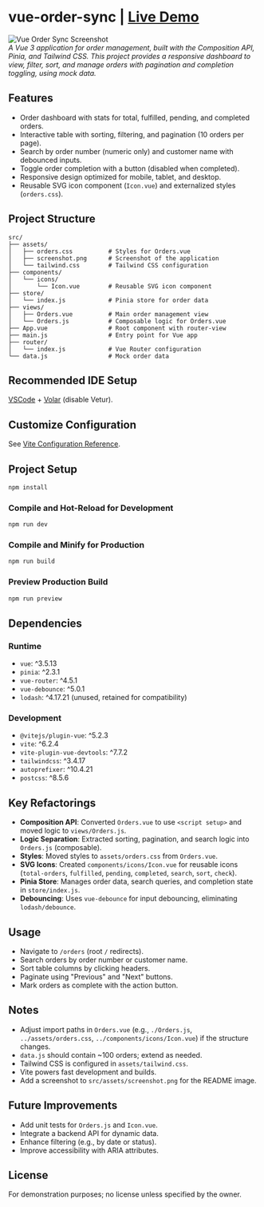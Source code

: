 # vue-order-sync | [Live Demo](https://order-management-ivory-two.vercel.app)

![Vue Order Sync Screenshot](./src/assets/screenshot.png)  
*A Vue 3 application for order management, built with the Composition API, Pinia, and Tailwind CSS. This project provides a responsive dashboard to view, filter, sort, and manage orders with pagination and completion toggling, using mock data.*

## Features

- Order dashboard with stats for total, fulfilled, pending, and completed orders.
- Interactive table with sorting, filtering, and pagination (10 orders per page).
- Search by order number (numeric only) and customer name with debounced inputs.
- Toggle order completion with a button (disabled when completed).
- Responsive design optimized for mobile, tablet, and desktop.
- Reusable SVG icon component (`Icon.vue`) and externalized styles (`orders.css`).

## Project Structure

```plaintext
src/
├── assets/
│   ├── orders.css          # Styles for Orders.vue
│   ├── screenshot.png      # Screenshot of the application
│   └── tailwind.css        # Tailwind CSS configuration
├── components/
│   └── icons/
│       └── Icon.vue        # Reusable SVG icon component
├── store/
│   └── index.js            # Pinia store for order data
├── views/
│   ├── Orders.vue          # Main order management view
│   └── Orders.js           # Composable logic for Orders.vue
├── App.vue                 # Root component with router-view
├── main.js                 # Entry point for Vue app
├── router/
│   └── index.js            # Vue Router configuration
└── data.js                 # Mock order data
```

## Recommended IDE Setup

[VSCode](https://code.visualstudio.com/) + [Volar](https://marketplace.visualstudio.com/items?itemName=Vue.volar) (disable Vetur).

## Customize Configuration

See [Vite Configuration Reference](https://vite.dev/config/).

## Project Setup

```sh
npm install
```

### Compile and Hot-Reload for Development

```sh
npm run dev
```

### Compile and Minify for Production

```sh
npm run build
```

### Preview Production Build

```sh
npm run preview
```

## Dependencies

### Runtime
- `vue`: ^3.5.13
- `pinia`: ^2.3.1
- `vue-router`: ^4.5.1
- `vue-debounce`: ^5.0.1
- `lodash`: ^4.17.21 (unused, retained for compatibility)

### Development
- `@vitejs/plugin-vue`: ^5.2.3
- `vite`: ^6.2.4
- `vite-plugin-vue-devtools`: ^7.7.2
- `tailwindcss`: ^3.4.17
- `autoprefixer`: ^10.4.21
- `postcss`: ^8.5.6

## Key Refactorings

- **Composition API**: Converted `Orders.vue` to use `<script setup>` and moved logic to `views/Orders.js`.
- **Logic Separation**: Extracted sorting, pagination, and search logic into `Orders.js` (composable).
- **Styles**: Moved styles to `assets/orders.css` from `Orders.vue`.
- **SVG Icons**: Created `components/icons/Icon.vue` for reusable icons (`total-orders`, `fulfilled`, `pending`, `completed`, `search`, `sort`, `check`).
- **Pinia Store**: Manages order data, search queries, and completion state in `store/index.js`.
- **Debouncing**: Uses `vue-debounce` for input debouncing, eliminating `lodash/debounce`.

## Usage

- Navigate to `/orders` (root `/` redirects).
- Search orders by order number or customer name.
- Sort table columns by clicking headers.
- Paginate using "Previous" and "Next" buttons.
- Mark orders as complete with the action button.

## Notes

- Adjust import paths in `Orders.vue` (e.g., `./Orders.js`, `../assets/orders.css`, `../components/icons/Icon.vue`) if the structure changes.
- `data.js` should contain ~100 orders; extend as needed.
- Tailwind CSS is configured in `assets/tailwind.css`.
- Vite powers fast development and builds.
- Add a screenshot to `src/assets/screenshot.png` for the README image.

## Future Improvements

- Add unit tests for `Orders.js` and `Icon.vue`.
- Integrate a backend API for dynamic data.
- Enhance filtering (e.g., by date or status).
- Improve accessibility with ARIA attributes.

## License

For demonstration purposes; no license unless specified by the owner.